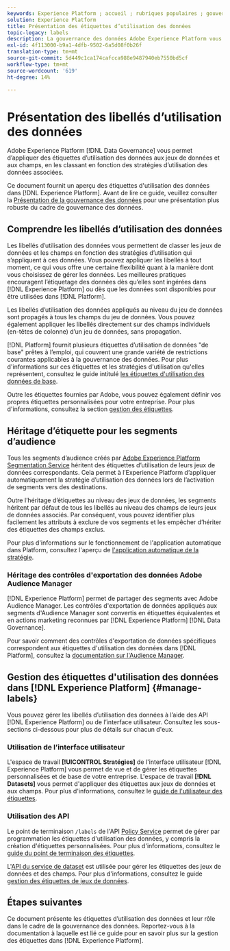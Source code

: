 ```yaml
---
keywords: Experience Platform ; accueil ; rubriques populaires ; gouvernance des données ; api de l’étiquette d’utilisation des données ; api du service de stratégie ; étiquettes d’utilisation des données présentation
solution: Experience Platform
title: Présentation des étiquettes d’utilisation des données
topic-legacy: labels
description: La gouvernance des données Adobe Experience Platform vous permet d’appliquer des étiquettes d’utilisation des données aux jeux de données et aux champs, en les classant par catégorie selon les stratégies d’utilisation des données associées. Ce document présente un aperçu des étiquettes d’utilisation des données dans l’Experience Platform.
exl-id: 4f113000-b9a1-4dfb-9502-6a5d08f0b26f
translation-type: tm+mt
source-git-commit: 5d449c1ca174cafcca988e9487940eb7550bd5cf
workflow-type: tm+mt
source-wordcount: '619'
ht-degree: 14%

---
```


# Présentation des libellés d’utilisation des données

Adobe Experience Platform [!DNL Data Governance] vous permet d’appliquer des étiquettes d’utilisation des données aux jeux de données et aux champs, en les classant en fonction des stratégies d’utilisation des données associées.

Ce document fournit un aperçu des étiquettes d&#39;utilisation des données dans [!DNL Experience Platform]. Avant de lire ce guide, veuillez consulter la [Présentation de la gouvernance des données](../home.md) pour une présentation plus robuste du cadre de gouvernance des données.

## Comprendre les libellés d’utilisation des données

Les libellés d’utilisation des données vous permettent de classer les jeux de données et les champs en fonction des stratégies d’utilisation qui s’appliquent à ces données. Vous pouvez appliquer les libellés à tout moment, ce qui vous offre une certaine flexibilité quant à la manière dont vous choisissez de gérer les données. Les meilleures pratiques encouragent l’étiquetage des données dès qu’elles sont ingérées dans [!DNL Experience Platform] ou dès que les données sont disponibles pour être utilisées dans [!DNL Platform].

Les libellés d’utilisation des données appliqués au niveau du jeu de données sont propagés à tous les champs du jeu de données. Vous pouvez également appliquer les libellés directement sur des champs individuels (en-têtes de colonne) d’un jeu de données, sans propagation.

[!DNL Platform] fournit plusieurs étiquettes d’utilisation de données &quot;de base&quot; prêtes à l’emploi, qui couvrent une grande variété de restrictions courantes applicables à la gouvernance des données. Pour plus d&#39;informations sur ces étiquettes et les stratégies d&#39;utilisation qu&#39;elles représentent, consultez le guide intitulé [les étiquettes d&#39;utilisation des données de base](reference.md).

Outre les étiquettes fournies par Adobe, vous pouvez également définir vos propres étiquettes personnalisées pour votre entreprise. Pour plus d&#39;informations, consultez la section [gestion des étiquettes](#manage-labels).

## Héritage d’étiquette pour les segments d’audience

Tous les segments d’audience créés par [Adobe Experience Platform Segmentation Service](../../segmentation/home.md) héritent des étiquettes d’utilisation de leurs jeux de données correspondants. Cela permet à l’Experience Platform d’appliquer automatiquement la stratégie d’utilisation des données lors de l’activation de segments vers des destinations.

Outre l’héritage d’étiquettes au niveau des jeux de données, les segments héritent par défaut de tous les libellés au niveau des champs de leurs jeux de données associés. Par conséquent, vous pouvez identifier plus facilement les attributs à exclure de vos segments et les empêcher d’hériter des étiquettes des champs exclus.

Pour plus d&#39;informations sur le fonctionnement de l&#39;application automatique dans Platform, consultez l&#39;aperçu de [l&#39;application automatique de la stratégie](../enforcement/auto-enforcement.md).

### Héritage des contrôles d&#39;exportation des données Adobe Audience Manager

[!DNL Experience Platform] permet de partager des segments avec Adobe Audience Manager. Les contrôles d&#39;exportation de données appliqués aux segments d&#39;Audience Manager sont convertis en étiquettes équivalentes et en actions marketing reconnues par [!DNL Experience Platform] [!DNL Data Governance].

Pour savoir comment des contrôles d&#39;exportation de données spécifiques correspondent aux étiquettes d&#39;utilisation des données dans [!DNL Platform], consultez la [documentation sur l&#39;Audience Manager](https://experienceleague.adobe.com/docs/audience-manager/user-guide/implementation-integration-guides/integration-experience-platform/aam-aep-audience-sharing.html#aam-data-export-control-in-aep).

## Gestion des étiquettes d&#39;utilisation des données dans [!DNL Experience Platform] {#manage-labels}

Vous pouvez gérer les libellés d’utilisation des données à l’aide des API [!DNL Experience Platform] ou de l’interface utilisateur. Consultez les sous-sections ci-dessous pour plus de détails sur chacun d&#39;eux.

### Utilisation de l’interface utilisateur

L&#39;espace de travail **[!UICONTROL Stratégies]** de l&#39;interface utilisateur [!DNL Experience Platform] vous permet de vue et de gérer les étiquettes personnalisées et de base de votre entreprise. L&#39;espace de travail **[!DNL Datasets]** vous permet d&#39;appliquer des étiquettes aux jeux de données et aux champs. Pour plus d&#39;informations, consultez le [guide de l&#39;utilisateur des étiquettes](user-guide.md).

### Utilisation des API

Le point de terminaison `/labels` de l&#39;API [Policy Service](https://www.adobe.io/apis/experienceplatform/home/api-reference.html#!acpdr/swagger-specs/dule-policy-service.yaml) permet de gérer par programmation les étiquettes d&#39;utilisation des données, y compris la création d&#39;étiquettes personnalisées. Pour plus d&#39;informations, consultez le [guide du point de terminaison des étiquettes](../api/labels.md).

L&#39;[API du service de dataset](https://www.adobe.io/apis/experienceplatform/home/api-reference.html#!acpdr/swagger-specs/dataset-service.yaml) est utilisée pour gérer les étiquettes des jeux de données et des champs. Pour plus d&#39;informations, consultez le guide [gestion des étiquettes de jeux de données](./dataset-api.md).

## Étapes suivantes

Ce document présente les étiquettes d’utilisation des données et leur rôle dans le cadre de la gouvernance des données. Reportez-vous à la documentation à laquelle est lié ce guide pour en savoir plus sur la gestion des étiquettes dans [!DNL Experience Platform].
